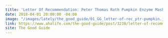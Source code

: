 ```yaml
---
title: 'Letter Of Recommendation: Peter Thomas Roth Pumpkin Enzyme Mask'
date: 2018-04-01 20:00:00 -04:00
image: "/images/lately/the_good_guide/01_GG_letter-of-rec_ptr-pumpkin.jpg"
link: https://www.ahalife.com/the-good-guide/post/3238/letter-of-recommendation-peter-thomas-roth-pumpkin-enzyme-mask
site: The Good Guide
---
```



